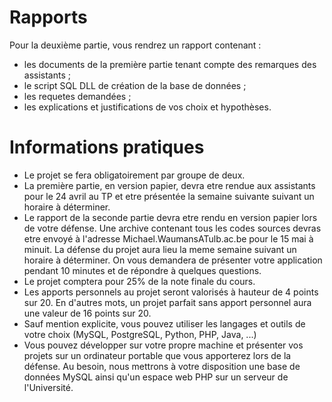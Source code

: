 # Rapports
Pour la deuxième partie, vous rendrez un rapport contenant :
- les documents de la première partie tenant compte des remarques des assistants ;
- le script SQL DLL de création de la base de données ;
- les requetes demandées ;
- les explications et justifications de vos choix et hypothèses.

# Informations pratiques
- Le projet se fera obligatoirement par groupe de deux.
- La première partie, en version papier, devra etre rendue aux assistants pour le 24 avril au TP et etre présentée la semaine suivante suivant un horaire à déterminer.
- Le rapport de la seconde partie devra etre rendu en version papier lors de votre défense. Une archive contenant tous les codes sources devras etre envoyé à l'adresse Michael.WaumansATulb.ac.be pour le 15 mai à minuit. La défense du projet aura lieu la meme semaine suivant un horaire à déterminer. On vous demandera de présenter votre application pendant 10 minutes et de répondre à quelques questions.
- Le projet comptera pour 25% de la note finale du cours.
- Les apports personnels au projet seront valorisés à hauteur de 4 points sur 20. En d'autres mots, un projet parfait sans apport personnel aura une valeur de 16 points sur 20.
- Sauf mention explicite, vous pouvez utiliser les langages et outils de votre choix (MySQL, PostgreSQL, Python, PHP, Java, ...)
- Vous pouvez développer sur votre propre machine et présenter vos projets sur un ordinateur portable que vous apporterez lors de la défense. Au besoin, nous mettrons à votre disposition une base de données MySQL ainsi qu'un espace web PHP sur un serveur de l'Université.